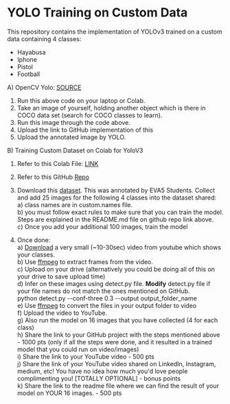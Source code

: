 
# YOLO Training on Custom Data

This repository contains the implementation of YOLOv3 trained on a custom data containing 4 classes:
* Hayabusa
* Iphone
* Pistol
* Football

A) OpenCV Yolo:  [SOURCE](https://pysource.com/2019/06/27/yolo-object-detection-using-opencv-with-python/)
1. Run this above code on your laptop or Colab. 
2. Take an image of yourself, holding another object which is there in COCO data set (search for COCO classes to learn). 
3. Run this image through the code above. 
4. Upload the link to GitHub implementation of this
5. Upload the annotated image by YOLO. 

B) Training Custom Dataset on Colab for YoloV3
1. Refer to this Colab File:  [LINK](https://colab.research.google.com/drive/1LbKkQf4hbIuiUHunLlvY-cc0d_sNcAgS)
2. Refer to this GitHub [Repo](https://github.com/theschoolofai/YoloV3)
3. Download this [dataset](https://drive.google.com/file/d/1sVSAJgmOhZk6UG7EzmlRjXfkzPxmpmLy/view?usp=sharing). This was annotated by EVA5 Students. Collect and add 25 images for the following 4 classes into the dataset shared:
\
a) class names are in custom.names file. 
\
b) you must follow exact rules to make sure that you can train the model. Steps are explained in the README.md file on github repo link above.
\
c) Once you add your additional 100 images, train the model

4. Once done:
\
a) [Download](https://www.y2mate.com/en19) a very small (~10-30sec) video from youtube which shows your classes. 
\
b) Use [ffmpeg](https://en.wikibooks.org/wiki/FFMPEG_An_Intermediate_Guide/image_sequence) to extract frames from the video. 
\
c) Upload on your drive (alternatively you could be doing all of this on your drive to save upload time)
\
d) Infer on these images using detect.py file. **Modify** detect.py file if your file names do not match the ones mentioned on GitHub. 
\
python detect.py --conf-three 0.3 --output output_folder_name
\
e) Use  [ffmpeg](https://en.wikibooks.org/wiki/FFMPEG_An_Intermediate_Guide/image_sequence)  to convert the files in your output folder to video
\
f) Upload the video to YouTube. 
\
g) Also run the model on 16 images that you have collected (4 for each class)
\
h) Share the link to your GitHub project with the steps mentioned above - 1000 pts (only if all the steps were done, and it resulted in a trained model that you could run on video/images)
\
i) Share the link to your YouTube video - 500 pts
\
j) Share the link of your YouTube video shared on LinkedIn, Instagram, medium, etc! You have no idea how much you'd love people complimenting you! [TOTALLY OPTIONAL] - bonus points
\
k) Share the link to the readme file where we can find the result of your model on YOUR 16 images. - 500 pts
